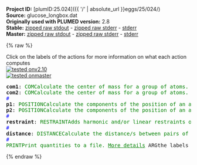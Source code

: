**Project ID:** [plumID:25.024]({{ '/' | absolute_url }}eggs/25/024/)  
**Source:** glucose_longbox.dat  
**Originally used with PLUMED version:** 2.8  
**Stable:** [zipped raw stdout](glucose_longbox.dat.plumed.stdout.txt.zip) - [zipped raw stderr](glucose_longbox.dat.plumed.stderr.txt.zip) - [stderr](glucose_longbox.dat.plumed.stderr)  
**Master:** [zipped raw stdout](glucose_longbox.dat.plumed_master.stdout.txt.zip) - [zipped raw stderr](glucose_longbox.dat.plumed_master.stderr.txt.zip) - [stderr](glucose_longbox.dat.plumed_master.stderr)  

{% raw %}
<div class="plumedpreheader">
<div class="headerInfo" id="value_details_data/glucose_longbox.dat"> Click on the labels of the actions for more information on what each action computes </div>
<div class="containerBadge">
<div class="headerBadge"><a href="glucose_longbox.dat.plumed.stderr"><img src="https://img.shields.io/badge/v2.10-passing-green.svg" alt="tested onv2.10" /></a></div>
<div class="headerBadge"><a href="glucose_longbox.dat.plumed_master.stderr"><img src="https://img.shields.io/badge/master-passing-green.svg" alt="tested onmaster" /></a></div>
</div>
</div>
<pre class="plumedlisting">
<b name="data/glucose_longbox.datcom1" onclick='showPath("data/glucose_longbox.dat","data/glucose_longbox.datcom1","data/glucose_longbox.datcom1","brown")'>com1</b>: <span class="plumedtooltip" style="color:green">COM<span class="right">Calculate the center of mass for a group of atoms. <a href="https://www.plumed.org/doc-master/user-doc/html/COM" style="color:green">More details</a><i></i></span></span> <span class="plumedtooltip">ATOMS<span class="right">the list of atoms which are involved the virtual atom's definition<i></i></span></span>=1-24
<span style="display:none;" id="data/glucose_longbox.datcom1">The COM action with label <b>com1</b> calculates something</span><b name="data/glucose_longbox.datcom2" onclick='showPath("data/glucose_longbox.dat","data/glucose_longbox.datcom2","data/glucose_longbox.datcom2","brown")'>com2</b>: <span class="plumedtooltip" style="color:green">COM<span class="right">Calculate the center of mass for a group of atoms. <a href="https://www.plumed.org/doc-master/user-doc/html/COM" style="color:green">More details</a><i></i></span></span> <span class="plumedtooltip">ATOMS<span class="right">the list of atoms which are involved the virtual atom's definition<i></i></span></span>=25-48
<span style="color:blue" class="comment">#</span>
<span style="display:none;" id="data/glucose_longbox.datcom2">The COM action with label <b>com2</b> calculates something</span><b name="data/glucose_longbox.datp1" onclick='showPath("data/glucose_longbox.dat","data/glucose_longbox.datp1","data/glucose_longbox.datp1","brown")'>p1</b>: <span class="plumedtooltip" style="color:green">POSITION<span class="right">Calculate the components of the position of an atom or atoms. <a href="https://www.plumed.org/doc-master/user-doc/html/POSITION" style="color:green">More details</a><i></i></span></span> <span class="plumedtooltip">ATOM<span class="right">the atom number<i></i></span></span>=<b name="data/glucose_longbox.datcom1">com1</b> <span class="plumedtooltip">SCALED_COMPONENTS<span class="right"> calculate the a, b and c scaled components of the position separately and store them as label<i></i></span></span>
<span style="display:none;" id="data/glucose_longbox.datp1">The POSITION action with label <b>p1</b> calculates the following quantities:<table  align="center" frame="void" width="95%" cellpadding="5%"><tr><td width="5%"><b> Quantity </b>  </td><td><b> Description </b> </td></tr><tr><td width="5%">p1.x</td><td>the x-component of the atom position</td></tr><tr><td width="5%">p1.y</td><td>the y-component of the atom position</td></tr><tr><td width="5%">p1.z</td><td>the z-component of the atom position</td></tr><tr><td width="5%">p1.a</td><td>the normalized projection on the first lattice vector of the atom position</td></tr><tr><td width="5%">p1.b</td><td>the normalized projection on the second lattice vector of the atom position</td></tr><tr><td width="5%">p1.c</td><td>the normalized projection on the third lattice vector of the atom position</td></tr></table></span><b name="data/glucose_longbox.datp2" onclick='showPath("data/glucose_longbox.dat","data/glucose_longbox.datp2","data/glucose_longbox.datp2","brown")'>p2</b>: <span class="plumedtooltip" style="color:green">POSITION<span class="right">Calculate the components of the position of an atom or atoms. <a href="https://www.plumed.org/doc-master/user-doc/html/POSITION" style="color:green">More details</a><i></i></span></span> <span class="plumedtooltip">ATOM<span class="right">the atom number<i></i></span></span>=<b name="data/glucose_longbox.datcom2">com2</b> <span class="plumedtooltip">SCALED_COMPONENTS<span class="right"> calculate the a, b and c scaled components of the position separately and store them as label<i></i></span></span>
<span style="color:blue" class="comment">#</span>
<span style="display:none;" id="data/glucose_longbox.datp2">The POSITION action with label <b>p2</b> calculates the following quantities:<table  align="center" frame="void" width="95%" cellpadding="5%"><tr><td width="5%"><b> Quantity </b>  </td><td><b> Description </b> </td></tr><tr><td width="5%">p2.x</td><td>the x-component of the atom position</td></tr><tr><td width="5%">p2.y</td><td>the y-component of the atom position</td></tr><tr><td width="5%">p2.z</td><td>the z-component of the atom position</td></tr><tr><td width="5%">p2.a</td><td>the normalized projection on the first lattice vector of the atom position</td></tr><tr><td width="5%">p2.b</td><td>the normalized projection on the second lattice vector of the atom position</td></tr><tr><td width="5%">p2.c</td><td>the normalized projection on the third lattice vector of the atom position</td></tr></table></span><b name="data/glucose_longbox.datrestraint" onclick='showPath("data/glucose_longbox.dat","data/glucose_longbox.datrestraint","data/glucose_longbox.datrestraint","brown")'>restraint</b>: <span class="plumedtooltip" style="color:green">RESTRAINT<span class="right">Adds harmonic and/or linear restraints on one or more variables. <a href="https://www.plumed.org/doc-master/user-doc/html/RESTRAINT" style="color:green">More details</a><i></i></span></span> <span class="plumedtooltip">ARG<span class="right">the values the harmonic restraint acts upon<i></i></span></span>=<b name="data/glucose_longbox.datp1">p1.a</b>,<b name="data/glucose_longbox.datp1">p1.b</b>,<b name="data/glucose_longbox.datp2">p2.a</b>,<b name="data/glucose_longbox.datp2">p2.b</b> <span class="plumedtooltip">AT<span class="right">the position of the restraint<i></i></span></span>=0.5,0.5,0.5,0.5 <span class="plumedtooltip">KAPPA<span class="right"> specifies that the restraint is harmonic and what the values of the force constants on each of the variables are<i></i></span></span>=500,500,500,500
<span style="color:blue" class="comment">#</span>
<span style="display:none;" id="data/glucose_longbox.datrestraint">The RESTRAINT action with label <b>restraint</b> calculates the following quantities:<table  align="center" frame="void" width="95%" cellpadding="5%"><tr><td width="5%"><b> Quantity </b>  </td><td><b> Description </b> </td></tr><tr><td width="5%">restraint.bias</td><td>the instantaneous value of the bias potential</td></tr><tr><td width="5%">restraint.force2</td><td>the instantaneous value of the squared force due to this bias potential</td></tr></table></span><b name="data/glucose_longbox.datdistance" onclick='showPath("data/glucose_longbox.dat","data/glucose_longbox.datdistance","data/glucose_longbox.datdistance","brown")'>distance</b>: <span class="plumedtooltip" style="color:green">DISTANCE<span class="right">Calculate the distance/s between pairs of atoms. <a href="https://www.plumed.org/doc-master/user-doc/html/DISTANCE" style="color:green">More details</a><i></i></span></span> <span class="plumedtooltip">ATOMS<span class="right">the pair of atom that we are calculating the distance between<i></i></span></span>=<b name="data/glucose_longbox.datcom1">com1</b>,<b name="data/glucose_longbox.datcom2">com2</b>
<span style="color:blue" class="comment">#</span>
<span style="display:none;" id="data/glucose_longbox.datdistance">The DISTANCE action with label <b>distance</b> calculates the following quantities:<table  align="center" frame="void" width="95%" cellpadding="5%"><tr><td width="5%"><b> Quantity </b>  </td><td><b> Description </b> </td></tr><tr><td width="5%">distance.value</td><td>the DISTANCE between this pair of atoms</td></tr></table></span><span class="plumedtooltip" style="color:green">PRINT<span class="right">Print quantities to a file. <a href="https://www.plumed.org/doc-master/user-doc/html/PRINT" style="color:green">More details</a><i></i></span></span> <span class="plumedtooltip">ARG<span class="right">the labels of the values that you would like to print to the file<i></i></span></span>=* <span class="plumedtooltip">STRIDE<span class="right"> the frequency with which the quantities of interest should be output<i></i></span></span>=5000 <span class="plumedtooltip">FILE<span class="right">the name of the file on which to output these quantities<i></i></span></span>=COLVAR
</pre>
{% endraw %}
